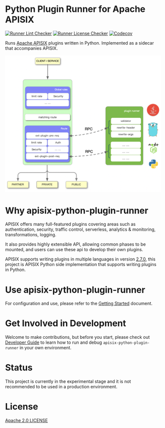 <!--
#
# Licensed to the Apache Software Foundation (ASF) under one or more
# contributor license agreements.  See the NOTICE file distributed with
# this work for additional information regarding copyright ownership.
# The ASF licenses this file to You under the Apache License, Version 2.0
# (the "License"); you may not use this file except in compliance with
# the License.  You may obtain a copy of the License at
#
#     http://www.apache.org/licenses/LICENSE-2.0
#
# Unless required by applicable law or agreed to in writing, software
# distributed under the License is distributed on an "AS IS" BASIS,
# WITHOUT WARRANTIES OR CONDITIONS OF ANY KIND, either express or implied.
# See the License for the specific language governing permissions and
# limitations under the License.
#
-->

# Python Plugin Runner for Apache APISIX

[![Runner Lint Checker](https://github.com/apache/apisix-python-plugin-runner/actions/workflows/runner-lint.yml/badge.svg?branch=master)](https://github.com/apache/apisix-python-plugin-runner/actions)
[![Runner License Checker](https://github.com/apache/apisix-python-plugin-runner/actions/workflows/runner-license.yml/badge.svg?branch=master)](https://github.com/apache/apisix-python-plugin-runner/actions)
[![Codecov](https://codecov.io/gh/apache/apisix-python-plugin-runner/branch/master/graph/badge.svg)](https://codecov.io/gh/apache/apisix-python-plugin-runner)

Runs [Apache APISIX](http://apisix.apache.org/) plugins written in Python. Implemented as a sidecar that accompanies
APISIX.

![apisix-plugin-runner-overview](./docs/assets/images/apisix-plugin-runner-overview.png)

# Why apisix-python-plugin-runner

APISIX offers many full-featured plugins covering areas such as authentication, security, traffic control, serverless,
analytics & monitoring, transformations, logging.

It also provides highly extensible API, allowing common phases to be mounted, and users can use these api to develop
their own plugins.

APISIX supports writing plugins in multiple languages in
version [2.7.0](https://github.com/apache/apisix/blob/master/CHANGELOG.md#270), this project is APISIX Python side
implementation that supports writing plugins in Python.

# Use apisix-python-plugin-runner

For configuration and use, please refer to the [Getting Started](./docs/en/latest/getting-started.md) document.

# Get Involved in Development

Welcome to make contributions, but before you start, please check out
[Developer Guide](./docs/en/latest/developer-guide.md) to learn how to run and debug `apisix-python-plugin-runner`
in your own environment.

# Status

This project is currently in the experimental stage and it is not recommended to be used in a production environment.

# License

[Apache 2.0 LICENSE](./LICENSE)